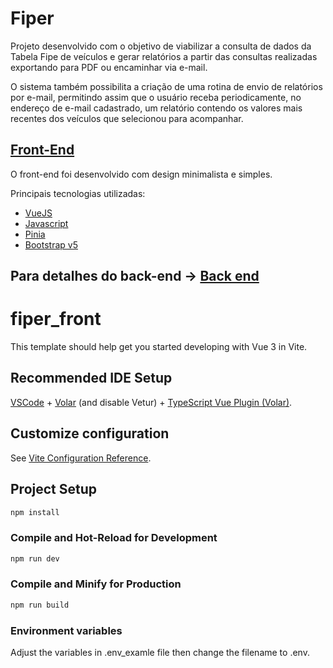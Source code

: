 
# Fiper

Projeto desenvolvido com o objetivo de viabilizar a consulta de dados da Tabela Fipe de veículos e gerar relatórios a partir das consultas realizadas exportando para PDF ou encaminhar via e-mail.

O sistema também possibilita a criação de uma rotina de envio de relatórios por e-mail, permitindo assim que o usuário receba periodicamente, no endereço de e-mail cadastrado, um relatório contendo os valores mais recentes dos veículos que selecionou para acompanhar.




## [Front-End](https://github.com/sbrunocamara/fiper_front)

O front-end foi desenvolvido com design minimalista e simples.

Principais tecnologias utilizadas:

- [VueJS](https://vuejs.org/)
- [Javascript](https://developer.mozilla.org/pt-BR/docs/Web/JavaScript)
- [Pinia](https://pinia.vuejs.org/)
- [Bootstrap v5](https://getbootstrap.com/)


## Para detalhes do back-end -> [Back end](https://github.com/sbrunocamara/fiper_api)


# fiper_front

This template should help get you started developing with Vue 3 in Vite.

## Recommended IDE Setup

[VSCode](https://code.visualstudio.com/) + [Volar](https://marketplace.visualstudio.com/items?itemName=Vue.volar) (and disable Vetur) + [TypeScript Vue Plugin (Volar)](https://marketplace.visualstudio.com/items?itemName=Vue.vscode-typescript-vue-plugin).

## Customize configuration

See [Vite Configuration Reference](https://vitejs.dev/config/).

## Project Setup

```sh
npm install
```

### Compile and Hot-Reload for Development

```sh
npm run dev
```

### Compile and Minify for Production

```sh
npm run build
```


### Environment variables

Adjust the variables in .env_examle file then change the filename to .env.



